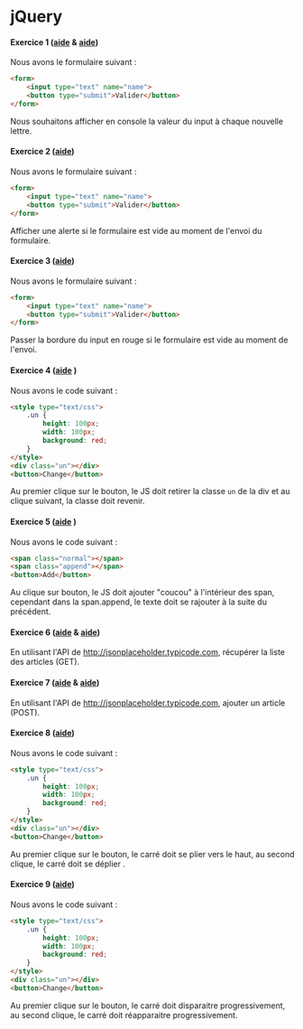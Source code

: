 # jQuery 

#### Exercice 1 ([aide](https://api.jquery.com/keyup/) & [aide](https://api.jquery.com/val/))

Nous avons le formulaire suivant : 
```html
<form> 
	<input type="text" name="name">
	<button type="submit">Valider</button>
</form>
```

Nous souhaitons afficher en console la valeur du input à chaque nouvelle lettre.


#### Exercice 2 ([aide](https://api.jquery.com/submit/))


Nous avons le formulaire suivant : 

```html
<form> 
	<input type="text" name="name">
	<button type="submit">Valider</button>
</form>
```

Afficher une alerte si le formulaire est vide au moment de l'envoi du formulaire.



#### Exercice 3 ([aide](http://api.jquery.com/css/)) 


Nous avons le formulaire suivant : 

```html
<form> 
	<input type="text" name="name">
	<button type="submit">Valider</button>
</form>
```

Passer la bordure du input en rouge si le formulaire est vide au moment de l'envoi.


#### Exercice 4 ([aide](http://api.jquery.com/toggleClass/) ) 

Nous avons le code suivant : 

```html
<style type="text/css">
	.un {
		height: 100px;
		width: 100px;
		background: red; 
	}
</style>
<div class="un"></div>
<button>Change</button>
```

Au premier clique sur le bouton, le JS doit retirer la classe `un` de la div et au clique suivant, la classe doit revenir.  


#### Exercice 5 ([aide](http://api.jquery.com/html/) ) 

Nous avons le code suivant : 

```html
<span class="normal"></span>
<span class="append"></span>
<button>Add</button>
```

Au clique sur bouton, le JS doit ajouter "coucou" à l'intérieur des span, cependant dans la span.append, le texte doit se rajouter à la suite du précédent.   

#### Exercice 6 ([aide](http://api.jquery.com/jQuery.ajax/) & [aide](http://api.jquery.com/jQuery.get/)) 

En utilisant l'API de http://jsonplaceholder.typicode.com, récupérer la liste des articles (GET).

#### Exercice 7 ([aide](http://api.jquery.com/jQuery.ajax/) & [aide](http://api.jquery.com/jQuery.post/)) 

En utilisant l'API de http://jsonplaceholder.typicode.com, ajouter un article (POST).


#### Exercice 8 ([aide](http://api.jquery.com/slideToggle/))


Nous avons le code suivant : 

```html
<style type="text/css">
	.un {
		height: 100px;
		width: 100px;
		background: red; 
	}
</style>
<div class="un"></div>
<button>Change</button>
```

Au premier clique sur le bouton, le carré doit se plier vers le haut, au second clique, le carré doit se déplier .  

#### Exercice 9 ([aide](http://api.jquery.com/fadeToggle/))


Nous avons le code suivant : 

```html
<style type="text/css">
	.un {
		height: 100px;
		width: 100px;
		background: red; 
	}
</style>
<div class="un"></div>
<button>Change</button>
```

Au premier clique sur le bouton, le carré doit disparaitre progressivement, au second clique, le carré doit réapparaitre progressivement.  
